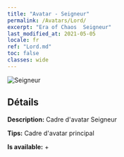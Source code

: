 ```yaml
---
title: "Avatar - Seigneur"
permalink: /Avatars/Lord/
excerpt: "Era of Chaos  Seigneur"
last_modified_at: 2021-05-05
locale: fr
ref: "Lord.md"
toc: false
classes: wide
---
```

 ![Seigneur](/images/a/bg_head_mainView.png)

## Détails

 **Description:** Cadre d'avatar Seigneur 

 **Tips:** Cadre d'avatar principal 

 **Is available:**  + 

